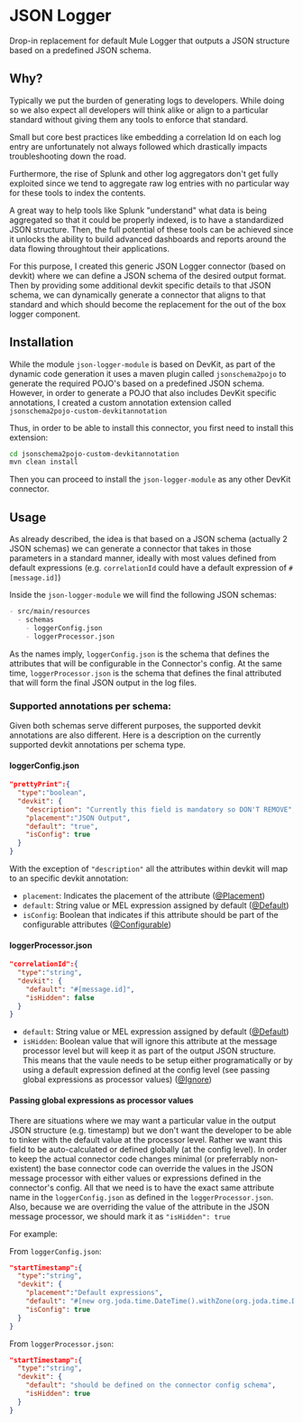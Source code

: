 # JSON Logger

Drop-in replacement for default Mule Logger that outputs a JSON structure based on a predefined JSON schema.

## Why?

Typically we put the burden of generating logs to developers. While doing so we also expect all developers will think alike or align to a particular standard without giving them any tools to enforce that standard.

Small but core best practices like embedding a correlation Id on each log entry are unfortunately not always followed which drastically impacts troubleshooting down the road. 

Furthermore, the rise of Splunk and other log aggregators don't get fully exploited since we tend to aggregate raw log entries with no particular way for these tools to index the contents.

A great way to help tools like Splunk "understand" what data is being aggregated so that it could be properly indexed, is to have a standardized JSON structure. Then, the full potential of these tools can be achieved since it unlocks the ability to build advanced dashboards and reports around the data flowing throughtout their applications.

For this purpose, I created this generic JSON Logger connector (based on devkit) where we can define a JSON schema of the desired output format. Then by providing some additional devkit specific details to that JSON schema, we can dynamically generate a connector that aligns to that standard and which should become the replacement for the out of the box logger component.

## Installation

While the module `json-logger-module` is based on DevKit, as part of the dynamic code generation it uses a maven plugin called `jsonschema2pojo` to generate the required POJO's based on a predefined JSON schema. However, in order to generate a POJO that also includes DevKit specific annotations, I created a custom annotation extension called `jsonschema2pojo-custom-devkitannotation`

Thus, in order to be able to install this connector, you first need to install this extension:

```bash
cd jsonschema2pojo-custom-devkitannotation
mvn clean install
```

Then you can proceed to install the `json-logger-module` as any other DevKit connector.

## Usage

As already described, the idea is that based on a JSON schema (actually 2 JSON schemas) we can generate a connector that takes in those parameters in a standard manner, ideally with most values defined from default expressions (e.g. `correlationId` could have a default expression of `#[message.id]`)

Inside the `json-logger-module` we will find the following JSON schemas:
```markdown
- src/main/resources
  - schemas
    - loggerConfig.json
    - loggerProcessor.json
```

As the names imply, `loggerConfig.json` is the schema that defines the attributes that will be configurable in the Connector's config. At the same time, `loggerProcessor.json` is the schema that defines the final attributed that will form the final JSON output in the log files.

### Supported annotations per schema:

Given both schemas serve different purposes, the supported devkit annotations are also different. Here is a description on the currently supported devkit annotations per schema type.

#### loggerConfig.json

```json
"prettyPrint":{
  "type":"boolean",
  "devkit": {
    "description": "Currently this field is mandatory so DON'T REMOVE",
    "placement":"JSON Output",
    "default": "true",
    "isConfig": true
  }
}
```

With the exception of `"description"` all the attributes within devkit will map to an specific devkit annotation:  

- `placement`: Indicates the placement of the attribute ([@Placement](https://docs.mulesoft.com/anypoint-connector-devkit/v/3.8/defining-connector-attributes#placement-field-order-grouping-and-tabs))
- `default`: String value or MEL expression assigned by default ([@Default](https://docs.mulesoft.com/anypoint-connector-devkit/v/3.8/defining-connector-attributes#default-annotation))
- `isConfig`: Boolean that indicates if this attribute should be part of the configurable attributes ([@Configurable](https://docs.mulesoft.com/anypoint-connector-devkit/v/3.8/defining-connector-attributes#configurable-annotation))

#### loggerProcessor.json

```json
"correlationId":{
  "type":"string",
  "devkit": {
    "default": "#[message.id]",
    "isHidden": false
  }
}
```

- `default`: String value or MEL expression assigned by default ([@Default](https://docs.mulesoft.com/anypoint-connector-devkit/v/3.8/defining-connector-attributes#default-annotation))
- `isHidden`: Boolean value that will ignore this attribute at the message processor level but will keep it as part of the output JSON structure. This means that the vaule needs to be setup either programatically or by using a default expression defined at the config level (see passing global expressions as processor values) ([@Ignore](https://docs.mulesoft.com/anypoint-connector-devkit/v/3.7/annotation-reference#ignan))

#### Passing global expressions as processor values

There are situations where we may want a particular value in the output JSON structure (e.g. timestamp) but we don't want the developer to be able to tinker with the default value at the processor level. Rather we want this field to be auto-calculated or defined globally (at the config level). In order to keep the actual connector code changes minimal (or preferrably non-existent) the base connector code can override the values in the JSON message processor with either values or expressions defined in the connector's config. All that we need is to have the exact same attribute name in the `loggerConfig.json` as defined in the `loggerProcessor.json`. Also, because we are overriding the value of the attribute in the JSON message processor, we should mark it as `"isHidden": true`

For example:

From `loggerConfig.json`:

```json
"startTimestamp":{
  "type":"string",
  "devkit": {
    "placement":"Default expressions",
    "default": "#[new org.joda.time.DateTime().withZone(org.joda.time.DateTimeZone.forID(\"${json.logger.timezone}\")).toString(\"${json.logger.dateformat}\")]",
    "isConfig": true
  }
}
```

From `loggerProcessor.json`:

```json
"startTimestamp":{
  "type":"string",
  "devkit": {
    "default": "should be defined on the connector config schema",
    "isHidden": true
  }
}
```
